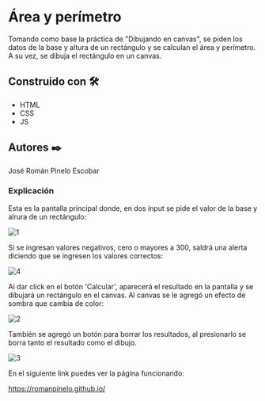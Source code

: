 # Área y perímetro 

Tomando como base la práctica de "Dibujando en canvas", se piden los datos de la base y altura de un rectángulo y se calculan el área y perímetro. A su vez, se dibuja el rectángulo en un canvas.


## Construido con 🛠️

* HTML
* CSS
* JS


## Autores ✒️

José Román Pinelo Escobar


### Explicación

Esta es la pantalla principal donde, en dos input se pide el valor de la base y alrura de un rectángulo:

![1](https://user-images.githubusercontent.com/71656431/107079933-2e188600-67b6-11eb-940a-aa5efb750fbc.jpg)



Si se ingresan valores negativos, cero o mayores a 300, saldrá una alerta diciendo que se ingresen los valores correctos:

![4](https://user-images.githubusercontent.com/71656431/107090387-be11fc00-67c5-11eb-9756-419467185545.jpg)



Al dar click en el botón 'Calcular', aparecerá el resultado en la pantalla y se dibujará un rectángulo en el canvas. Al canvas se le agregó un efecto de sombra que cambia de color:

![2](https://user-images.githubusercontent.com/71656431/107079951-3375d080-67b6-11eb-8111-26245238f3d2.jpg)



También se agregó un botón para borrar los resultados, al presionarlo se borra tanto el resultado como el dibujo.

![3](https://user-images.githubusercontent.com/71656431/107079966-3a9cde80-67b6-11eb-88c1-bd910375bcd0.jpg)



En el siguiente link puedes ver la página funcionando: 

https://romanpinelo.github.io/